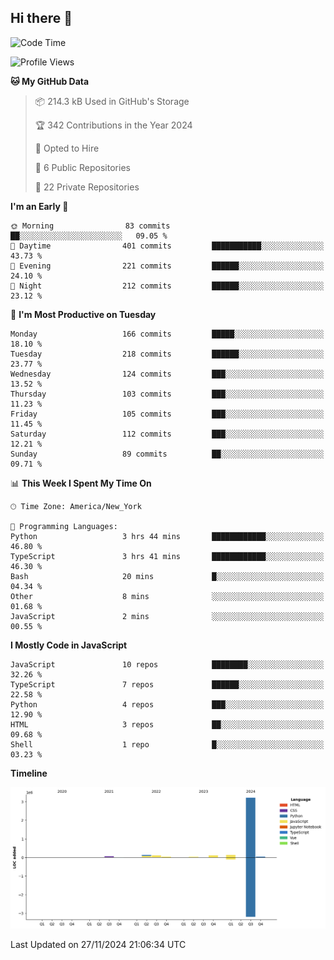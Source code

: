 ## Hi there 👋

<!--START_SECTION:waka-->
![Code Time](http://img.shields.io/badge/Code%20Time-126%20hrs%2025%20mins-blue)

![Profile Views](http://img.shields.io/badge/Profile%20Views-0-blue)

**🐱 My GitHub Data** 

> 📦 214.3 kB Used in GitHub's Storage 
 > 
> 🏆 342 Contributions in the Year 2024
 > 
> 💼 Opted to Hire
 > 
> 📜 6 Public Repositories 
 > 
> 🔑 22 Private Repositories 
 > 
**I'm an Early 🐤** 

```text
🌞 Morning                83 commits          ██░░░░░░░░░░░░░░░░░░░░░░░   09.05 % 
🌆 Daytime                401 commits         ███████████░░░░░░░░░░░░░░   43.73 % 
🌃 Evening                221 commits         ██████░░░░░░░░░░░░░░░░░░░   24.10 % 
🌙 Night                  212 commits         ██████░░░░░░░░░░░░░░░░░░░   23.12 % 
```
📅 **I'm Most Productive on Tuesday** 

```text
Monday                   166 commits         █████░░░░░░░░░░░░░░░░░░░░   18.10 % 
Tuesday                  218 commits         ██████░░░░░░░░░░░░░░░░░░░   23.77 % 
Wednesday                124 commits         ███░░░░░░░░░░░░░░░░░░░░░░   13.52 % 
Thursday                 103 commits         ███░░░░░░░░░░░░░░░░░░░░░░   11.23 % 
Friday                   105 commits         ███░░░░░░░░░░░░░░░░░░░░░░   11.45 % 
Saturday                 112 commits         ███░░░░░░░░░░░░░░░░░░░░░░   12.21 % 
Sunday                   89 commits          ██░░░░░░░░░░░░░░░░░░░░░░░   09.71 % 
```


📊 **This Week I Spent My Time On** 

```text
🕑︎ Time Zone: America/New_York

💬 Programming Languages: 
Python                   3 hrs 44 mins       ████████████░░░░░░░░░░░░░   46.80 % 
TypeScript               3 hrs 41 mins       ████████████░░░░░░░░░░░░░   46.30 % 
Bash                     20 mins             █░░░░░░░░░░░░░░░░░░░░░░░░   04.34 % 
Other                    8 mins              ░░░░░░░░░░░░░░░░░░░░░░░░░   01.68 % 
JavaScript               2 mins              ░░░░░░░░░░░░░░░░░░░░░░░░░   00.55 % 
```

**I Mostly Code in JavaScript** 

```text
JavaScript               10 repos            ████████░░░░░░░░░░░░░░░░░   32.26 % 
TypeScript               7 repos             ██████░░░░░░░░░░░░░░░░░░░   22.58 % 
Python                   4 repos             ███░░░░░░░░░░░░░░░░░░░░░░   12.90 % 
HTML                     3 repos             ██░░░░░░░░░░░░░░░░░░░░░░░   09.68 % 
Shell                    1 repo              █░░░░░░░░░░░░░░░░░░░░░░░░   03.23 % 
```



**Timeline**

![Lines of Code chart](https://raw.githubusercontent.com/dikshithvishnu/dikshithvishnu/main/assets/bar_graph.png)


 Last Updated on 27/11/2024 21:06:34 UTC
<!--END_SECTION:waka-->
